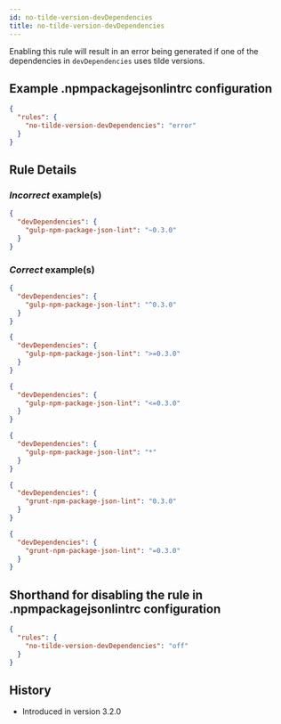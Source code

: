 ```yaml
---
id: no-tilde-version-devDependencies
title: no-tilde-version-devDependencies
---
```


Enabling this rule will result in an error being generated if one of the dependencies in `devDependencies` uses tilde versions.

## Example .npmpackagejsonlintrc configuration

```json
{
  "rules": {
    "no-tilde-version-devDependencies": "error"
  }
}
```

## Rule Details

### *Incorrect* example(s)

```json
{
  "devDependencies": {
    "gulp-npm-package-json-lint": "~0.3.0"
  }
}
```

### *Correct* example(s)

```json
{
  "devDependencies": {
    "gulp-npm-package-json-lint": "^0.3.0"
  }
}
```

```json
{
  "devDependencies": {
    "gulp-npm-package-json-lint": ">=0.3.0"
  }
}
```

```json
{
  "devDependencies": {
    "gulp-npm-package-json-lint": "<=0.3.0"
  }
}
```

```json
{
  "devDependencies": {
    "gulp-npm-package-json-lint": "*"
  }
}
```

```json
{
  "devDependencies": {
    "grunt-npm-package-json-lint": "0.3.0"
  }
}
```

```json
{
  "devDependencies": {
    "grunt-npm-package-json-lint": "=0.3.0"
  }
}
```

## Shorthand for disabling the rule in .npmpackagejsonlintrc configuration

```json
{
  "rules": {
    "no-tilde-version-devDependencies": "off"
  }
}
```

## History

* Introduced in version 3.2.0
